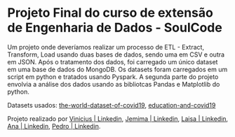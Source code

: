 # Projeto Final do curso de extensão de Engenharia de Dados - SoulCode

Um projeto onde deveríamos realizar um processo de ETL - Extract, Transform, Load usando duas bases de dados, 
sendo uma em CSV e outra em JSON. Após o tratamento dos dados, foi carregado um único dataset em uma base de 
dados do MongoDB. Os datasets foram carregados em um script em python e tratados usando Pyspark. A segunda parte 
do projeto envolvia a análise dos dados usando as bibliotcas Pandas e Matplotlib do python.

Datasets usados:
[the-world-dataset-of-covid19](https://www.kaggle.com/aditeloo/the-world-dataset-of-covid19), 
[education-and-covid19](https://www.kaggle.com/landlord/education-and-covid19)

Projeto realizado por [Vinicius | Linkedin](https://www.linkedin.com/in/vinicius-marques-cortez-0a4734130/),  [Jemima | Linkedin](https://www.linkedin.com/in/jemima-fonseca-passos-893b683b/),  [Laisa | Linkedin](https://www.linkedin.com/in/laisa-fonseca-aguiar/),  [Ana | Linkedin](https://www.linkedin.com/in/anacarlacesario/),  [Pedro | Linkedin](https://www.linkedin.com/in/pedrojd/).
